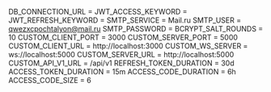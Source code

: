 DB_CONNECTION_URL = 
JWT_ACCESS_KEYWORD = 
JWT_REFRESH_KEYWORD = 
SMTP_SERVICE = Mail.ru
SMTP_USER = qwezxcpochtalyon@mail.ru
SMTP_PASSWORD = 
BCRYPT_SALT_ROUNDS = 10
CUSTOM_CLIENT_PORT = 3000
CUSTOM_SERVER_PORT = 5000
CUSTOM_CLIENT_URL = http://localhost:3000
CUSTOM_WS_SERVER = ws://localhost:5000
CUSTOM_SERVER_URL = http://localhost:5000
CUSTOM_API_V1_URL = /api/v1
REFRESH_TOKEN_DURATION = 30d
ACCESS_TOKEN_DURATION = 15m
ACCESS_CODE_DURATION = 6h
ACCESS_CODE_SIZE = 6